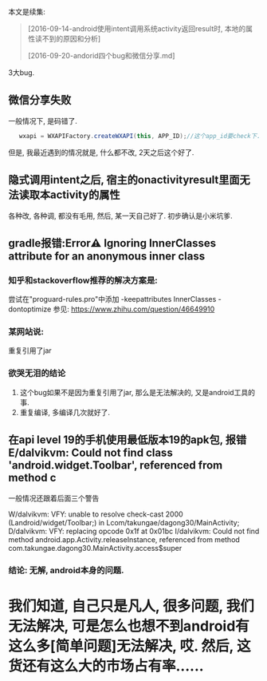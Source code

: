 本文是续集:

>  [2016-09-14-android使用intent调用系统activity返回result时, 本地的属性读不到的原因和分析]
>
> [2016-09-20-andorid四个bug和微信分享.md]

3大bug.

## 微信分享失败

一般情况下, 是码错了. 

```java
   wxapi = WXAPIFactory.createWXAPI(this, APP_ID);//这个app_id要check下.
```

但是, 我最近遇到的情况就是, 什么都不改, 2天之后这个好了. 

## 隐式调用intent之后, 宿主的onactivityresult里面无法读取本activity的属性

各种改, 各种调, 都没有毛用, 然后, 某一天自己好了. 初步确认是小米坑爹.

## gradle报错:Error:warning: Ignoring InnerClasses attribute for an anonymous inner class 

### 知乎和stackoverflow推荐的解决方案是: 

尝试在"proguard-rules.pro"中添加
-keepattributes InnerClasses
-dontoptimize
参见: https://www.zhihu.com/question/46649910

### 某网站说:

重复引用了jar

### 欲哭无泪的结论

1. 这个bug如果不是因为重复引用了jar, 那么是无法解决的, 又是android工具的事.
2. 重复编译, 多编译几次就好了.

## 在api level 19的手机使用最低版本19的apk包, 报错E/dalvikvm: Could not find class 'android.widget.Toolbar', referenced from method c

一般情况还跟着后面三个警告

W/dalvikvm: VFY: unable to resolve check-cast 2000 (Landroid/widget/Toolbar;) in Lcom/takungae/dagong30/MainActivity;
D/dalvikvm: VFY: replacing opcode 0x1f at 0x01bc
I/dalvikvm: Could not find method android.app.Activity.releaseInstance, referenced from method com.takungae.dagong30.MainActivity.access$super

### 结论: 无解, android本身的问题.

# 我们知道, 自己只是凡人, 很多问题, 我们无法解决, 可是怎么也想不到android有这么多[简单问题]无法解决, 哎. 然后, 这货还有这么大的市场占有率......
